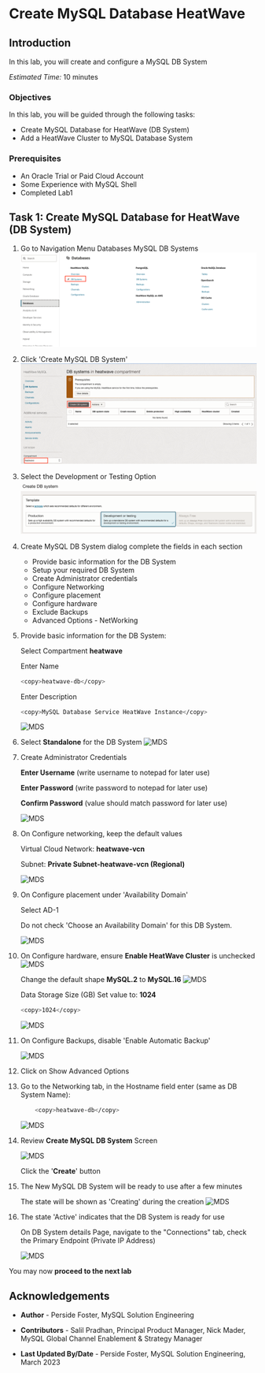 # Create MySQL Database HeatWave

## Introduction

In this lab, you will create and configure a MySQL DB System

_Estimated Time:_ 10 minutes

### Objectives

In this lab, you will be guided through the following tasks:

- Create MySQL Database for HeatWave (DB System)
- Add a HeatWave Cluster to MySQL Database System

### Prerequisites

- An Oracle Trial or Paid Cloud Account
- Some Experience with MySQL Shell
- Completed Lab1

## Task 1: Create MySQL Database for HeatWave (DB System)

1. Go to Navigation Menu
         Databases
         MySQL
         DB Systems
    ![MDS](./images/mysql-menu.png "mysql menu")

2. Click 'Create MySQL DB System'
    ![MDS](./images/mysql-create.png "mysql create ")

3. Select the Development or Testing Option
    ![MDS](./images/mysql-create-select-option.png "select option")

4. Create MySQL DB System dialog complete the fields in each section

    - Provide basic information for the DB System
    - Setup your required DB System
    - Create Administrator credentials
    - Configure Networking
    - Configure placement
    - Configure hardware
    - Exclude Backups
    - Advanced Options - NetWorking

5. Provide basic information for the DB System:

    Select Compartment **heatwave**

    Enter Name

    ```bash
    <copy>heatwave-db</copy>
    ```

    Enter Description

    ```bash
    <copy>MySQL Database Service HeatWave Instance</copy>
   ```

    ![MDS](./images/mysql-heatwave-basic.png "HeatWave Basic")

6. Select **Standalone** for the DB System
    ![MDS](./images/mysql-heatwave-system-selection.png "mysql heatwave system selection")

7. Create Administrator Credentials

    **Enter Username** (write username to notepad for later use)

    **Enter Password** (write password to notepad for later use)

    **Confirm Password** (value should match password for later use)

    ![MDS](./images/mysql-password.png "mysql password ")

8. On Configure networking, keep the default values

    Virtual Cloud Network: **heatwave-vcn**

    Subnet: **Private Subnet-heatwave-vcn (Regional)**

    ![MDS](./images/mysql-vcn.png "mysql vcn ")

9. On Configure placement under 'Availability Domain'

    Select AD-1

    Do not check 'Choose an Availability Domain' for this DB System.

    ![MDS](./images/mysql-avail-domain.png "mysql availability domain ")

10. On Configure hardware, ensure **Enable HeatWave Cluster** is unchecked
    ![MDS](./images/mysql-disable-heatwave.png "disable heatwave")

    Change the default shape **MySQL.2** to **MySQL.16**
    ![MDS](./images/mysql-configure-mysql-shape.png "mysql shape")

    Data Storage Size (GB) Set value to:  **1024**

    ```bash
    <copy>1024</copy>
    ```

    ![MDS](./images/mysql-configure-storage.png "mysql hardware ")

11. On Configure Backups, disable 'Enable Automatic Backup'

    ![MDS](./images/mysql-backup.png "mysql backup ")

12. Click on Show Advanced Options

13. Go to the Networking tab, in the Hostname field enter  (same as DB System Name):

    ```bash
        <copy>heatwave-db</copy> 
    ```

    ![MDS](./images/mysql-host.png "mysqlhost ")

14. Review **Create MySQL DB System**  Screen

    ![MDS](./images/mysql-create-button.png "mysql create dbbutton")

    Click the '**Create**' button

15. The New MySQL DB System will be ready to use after a few minutes

    The state will be shown as 'Creating' during the creation
    ![MDS](./images/mysql-heatwave-creating.png "mysql heatwave creating ")

16. The state 'Active' indicates that the DB System is ready for use

    On DB System details Page, navigate to the "Connections" tab, check the Primary Endpoint (Private IP Address)

    ![MDS](./images/mysql-heatwave-active.png "mysql heatwave active ")

You may now **proceed to the next lab**

## Acknowledgements

- **Author** - Perside Foster, MySQL Solution Engineering

- **Contributors** - Salil Pradhan, Principal Product Manager, Nick Mader, MySQL Global Channel Enablement & Strategy Manager
- **Last Updated By/Date** - Perside Foster, MySQL Solution Engineering, March 2023
